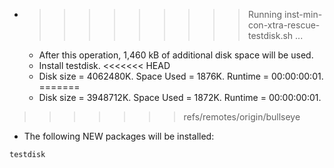 * >>>>>>>>> Running inst-min-con-xtra-rescue-testdisk.sh ...
  * After this operation, 1,460 kB of additional disk space will be used.
  * Install testdisk.
<<<<<<< HEAD
  * Disk size = 4062480K. Space Used = 1876K. Runtime = 00:00:00:01.
=======
  * Disk size = 3948712K. Space Used = 1872K. Runtime = 00:00:00:01.
>>>>>>> refs/remotes/origin/bullseye
  * The following NEW packages will be installed:
  ```bash
testdisk
  ```
